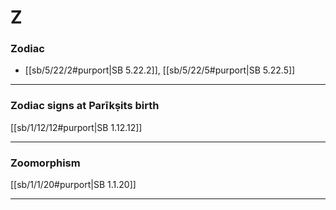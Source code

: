 # Z

### Zodiac

* [[sb/5/22/2#purport|SB 5.22.2]], [[sb/5/22/5#purport|SB 5.22.5]]

---

### Zodiac signs at Parīkṣits birth

[[sb/1/12/12#purport|SB 1.12.12]]


---

### Zoomorphism

[[sb/1/1/20#purport|SB 1.1.20]]


---

